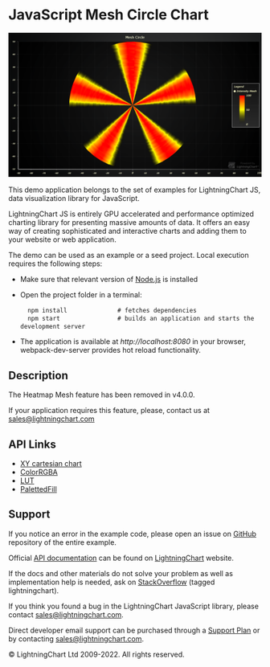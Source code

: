 # JavaScript Mesh Circle Chart

![JavaScript Mesh Circle Chart](meshCircle-darkGold.png)

This demo application belongs to the set of examples for LightningChart JS, data visualization library for JavaScript.

LightningChart JS is entirely GPU accelerated and performance optimized charting library for presenting massive amounts of data. It offers an easy way of creating sophisticated and interactive charts and adding them to your website or web application.

The demo can be used as an example or a seed project. Local execution requires the following steps:

-   Make sure that relevant version of [Node.js](https://nodejs.org/en/download/) is installed
-   Open the project folder in a terminal:

          npm install              # fetches dependencies
          npm start                # builds an application and starts the development server

-   The application is available at _http://localhost:8080_ in your browser, webpack-dev-server provides hot reload functionality.


## Description

The Heatmap Mesh feature has been removed in v4.0.0.

If your application requires this feature, please, contact us at sales@lightningchart.com


## API Links

* [XY cartesian chart]
* [ColorRGBA]
* [LUT]
* [PalettedFill]


## Support

If you notice an error in the example code, please open an issue on [GitHub][0] repository of the entire example.

Official [API documentation][1] can be found on [LightningChart][2] website.

If the docs and other materials do not solve your problem as well as implementation help is needed, ask on [StackOverflow][3] (tagged lightningchart).

If you think you found a bug in the LightningChart JavaScript library, please contact sales@lightningchart.com.

Direct developer email support can be purchased through a [Support Plan][4] or by contacting sales@lightningchart.com.

[0]: https://github.com/Arction/
[1]: https://lightningchart.com/lightningchart-js-api-documentation/
[2]: https://lightningchart.com
[3]: https://stackoverflow.com/questions/tagged/lightningchart
[4]: https://lightningchart.com/support-services/

© LightningChart Ltd 2009-2022. All rights reserved.


[XY cartesian chart]: https://lightningchart.com/js-charts/api-documentation/v6.0.0/classes/ChartXY.html
[ColorRGBA]: https://lightningchart.com/js-charts/api-documentation/v6.0.0/functions/ColorRGBA.html
[LUT]: https://lightningchart.com/js-charts/api-documentation/v6.0.0/classes/LUT.html
[PalettedFill]: https://lightningchart.com/js-charts/api-documentation/v6.0.0/classes/PalettedFill.html

